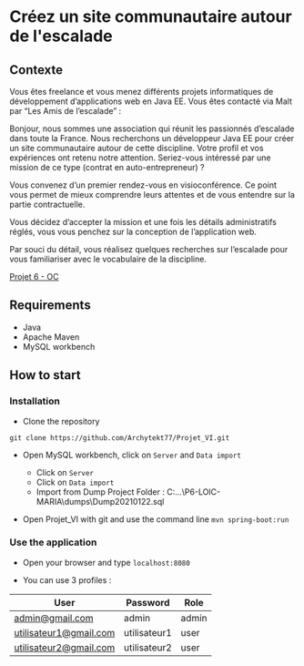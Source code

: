 # Créez un site communautaire autour de l'escalade

## Contexte
Vous êtes freelance et vous menez différents projets informatiques de développement d’applications web en Java EE. Vous êtes contacté via Malt par “Les Amis de l’escalade” :

Bonjour, nous sommes une association qui réunit les passionnés d’escalade dans toute la France. Nous recherchons un développeur Java EE pour créer un site communautaire autour de cette discipline. Votre profil et vos expériences ont retenu notre attention. Seriez-vous intéressé par une mission de ce type (contrat en auto-entrepreneur) ?

Vous convenez d’un premier rendez-vous en visioconférence. Ce point vous permet de mieux comprendre leurs attentes et de vous entendre sur la partie contractuelle.

Vous décidez d’accepter la mission et une fois les détails administratifs réglés, vous vous penchez sur la conception de l’application web.

Par souci du détail, vous réalisez quelques recherches sur l’escalade pour vous familiariser avec le vocabulaire de la discipline.

[Projet 6 - OC](https://openclassrooms.com/fr/paths/88/projects/128/assignment)

## Requirements

* Java
* Apache Maven
* MySQL workbench


## How to start
### Installation

* Clone the repository

`git clone https://github.com/Archytekt77/Projet_VI.git`

* Open MySQL workbench, click on `Server` and `Data import`
    * Click on `Server`
    * Click on `Data import`
    * Import from Dump Project Folder : C:...\P6-LOIC-MARIA\dumps\Dump20210122.sql
  
* Open Projet_VI with git and use the command line `mvn spring-boot:run`


### Use the application

* Open your browser and type `localhost:8080`

* You can use 3 profiles :

User | Password | Role
-----|----------|-----
admin@gmail.com| admin | admin
utilisateur1@gmail.com | utilisateur1 | user
utilisateur2@gmail.com | utilisateur2 | user
